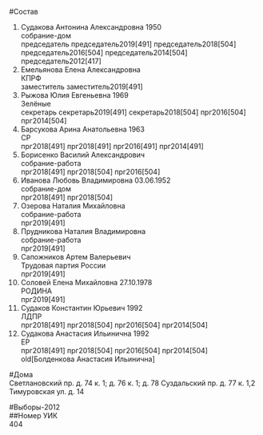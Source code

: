 #Состав  
1. Судакова Антонина Александровна 1950  
    собрание-дом  
    председатель председатель2019[491] председатель2018[504] председатель2016[504] председатель2014[504] председатель2012[417]  
2. Емельянова Елена Александровна  
    КПРФ  
    заместитель заместитель2019[491]  
3. Рыжова Юлия Евгеньевна 1969  
    Зелёные  
    секретарь секретарь2019[491] секретарь2018[504] прг2016[504] прг2014[504]  
4. Барсукова Арина Анатольевна 1963  
    СР  
    прг2018[491] прг2018[491] прг2016[491] прг2014[491]  
5. Борисенко Василий Александрович  
    собрание-работа  
    прг2018[491] прг2018[504] прг2016[504]  
6. Иванова Любовь Владимировна 03.06.1952  
    собрание-дом  
    прг2018[491] прг2018[504]  
7. Озерова Наталия Михайловна  
    собрание-работа  
    прг2019[491]  
8. Прудникова Наталия Владимировна  
    собрание-работа  
    прг2019[491]  
9. Сапожников Артем Валерьевич  
    Трудовая партия России  
    прг2019[491]  
10. Соловей Елена Михайловна 27.10.1978  
    РОДИНА  
    прг2019[491]  
11. Судаков Константин Юрьевич 1992  
    ЛДПР  
    прг2018[491] прг2018[504] прг2016[504] прг2014[504]  
12. Судакова Анастасия Ильинична 1992  
    ЕР  
    прг2018[491] прг2018[504] прг2016[504] прг2014[504] old[Болденкова Анастасия Ильинична]  
  
#Дома  
Светлановский пр. д. 74 к. 1; д. 76 к. 1; д. 78 Суздальский пр. д. 77 к. 1,2 Тимуровская ул. д. 14  
  
#Выборы-2012  
##Номер УИК  
404  
